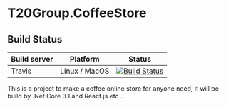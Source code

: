 # T20Group.CoffeeStore
## Build Status
| Build server    | Platform       | Status      |
|-----------------|----------------|-------------|
|Travis           | Linux / MacOS  |[![Build Status](https://travis-ci.org/thobuiq/T20Group.CoffeeStore.svg?branch=master)](https://travis-ci.org/github/thobuiq/T20Group.CoffeeStore) |

This is a project to make a coffee online store for anyone need, it will be build by .Net Core 3.1 and React.js etc ... 
